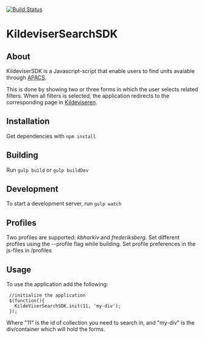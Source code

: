 [![Build Status](https://travis-ci.org/CopenhagenCityArchives/KildeviserSearchSDK.svg?branch=master)](https://travis-ci.org/CopenhagenCityArchives/KildeviserSearchSDK)

KildeviserSearchSDK
===================
About
-----
KildeviserSDK is a Javascript-script that enable users to find units avaiable through [APACS](https://github.com/copenhagencityarchives/apacs).

This is done by showing two or three forms in which the user selects related filters. When all filters is selected, the application redirects to the corresponding page in [Kildeviseren](https://github.com/copenhagencityarchives/kildeviseren).

Installation
------------

Get dependencies with `npm install`

Building
--------

Run `gulp build` or `gulp buildDev`


Development
-----------

To start a development server, run `gulp watch`

Profiles
--------
Two profiles are supported: *kbharkiv* and *frederiksberg*.
Set different profiles using the --profile flag while building.
Set profile preferences in the js-files in /profiles

Usage
-----
To use the application add the following:
 ```
  //initialize the application
  $(function(){
    KildeViserSearchSDK.init(11, 'my-div');
  });
  ```
  Where "11" is the id of collection you need to search in, and "my-div" is the div/container which will hold the forms.
